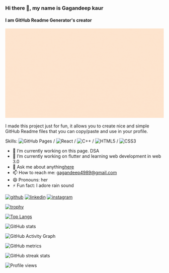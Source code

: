 ### Hi there 👋, my name is Gagandeep kaur
#### I am GitHub Readme Generator's creator
![I am GitHub Readme Generator's creator](https://github.com/anshd258/gagandeepkaur15/blob/main/HY%20I%20AM.gif)

I made this project just for fun, it allows you to create nice and simple GitHub Readme files that you can copy/paste and use in your profile.

Skills: ![GitHub Pages](https://img.shields.io/badge/GitHub_Pages-100000?style=for-the-badge&logo=github&logoColor=white) / ![React](https://img.shields.io/badge/React-20232A?style=for-the-badge&logo=react&logoColor=61DAFB) / ![C++](https://img.shields.io/badge/C%2B%2B-00599C?style=for-the-badge&logo=c%2B%2B&logoColor=white) / ![HTML5](https://img.shields.io/badge/HTML5-E34F26?style=for-the-badge&logo=html5&logoColor=white) / ![CSS3](https://img.shields.io/badge/CSS3-1572B6?style=for-the-badge&logo=css3&logoColor=white)

- 🔭 I’m currently working on this page. DSA 
- 🌱 I’m currently working on flutter and learning  web development in web 3.0 
- 💬 Ask me about anything[here](https://www.linkedin.com/in/gagandeep-kaur-370669239/) 
- 📫 How to reach me: gagandeep4989@gmail.com 
- 😄 Pronouns: her 
- ⚡ Fun fact: I adore rain sound 


[<img src='https://cdn.jsdelivr.net/npm/simple-icons@3.0.1/icons/github.svg' alt='github' height='40'>](https://github.com/gagandeepkaur15)  [<img src='https://cdn.jsdelivr.net/npm/simple-icons@3.0.1/icons/linkedin.svg' alt='linkedin' height='40'>](https://www.linkedin.com/in/https://www.linkedin.com/in/gagandeep-kaur-370669239//)  [<img src='https://cdn.jsdelivr.net/npm/simple-icons@3.0.1/icons/instagram.svg' alt='instagram' height='40'>](https://www.instagram.com/https://instagram.com/gagandeepkaur_17?igshid=YmMyMTA2M2Y=/)  

[![trophy](https://github-profile-trophy.vercel.app/?username=gagandeepkaur15)](https://github.com/ryo-ma/github-profile-trophy)

[![Top Langs](https://github-readme-stats.vercel.app/api/top-langs/?username=gagandeepkaur15)](https://github.com/anuraghazra/github-readme-stats)

![GitHub stats](https://github-readme-stats.vercel.app/api?username=gagandeepkaur15&show_icons=true&count_private=true)  

![GitHub Activity Graph](https://activity-graph.herokuapp.com/graph?username=gagandeepkaur15)  

![GitHub metrics](https://metrics.lecoq.io/gagandeepkaur15)  

![GitHub streak stats](https://github-readme-streak-stats.herokuapp.com/?user=gagandeepkaur15)  

![Profile views](https://gpvc.arturio.dev/gagandeepkaur15)  
